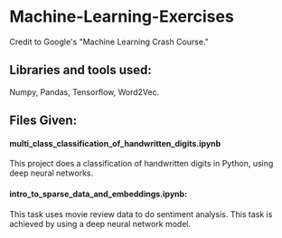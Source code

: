 # Machine-Learning-Exercises
Credit to Google's "Machine Learning Crash Course."
## Libraries and tools used: 
Numpy, Pandas, Tensorflow, Word2Vec. 

## Files Given: 
#### multi_class_classification_of_handwritten_digits.ipynb
This project does a classification of handwritten digits in Python, using deep neural networks.
#### intro_to_sparse_data_and_embeddings.ipynb:
This task uses movie review data to do sentiment analysis. This task is achieved by using a deep neural network model.
